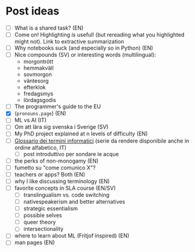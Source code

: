 # Post ideas
- [ ] What is a shared task? (EN)
- [ ] Come on! Highlighting _is_ useful! (but rereading what you highlighted might not). Link to extractive summarization
- [ ] Why notebooks suck (and especially so in Python) (EN)
- [ ] Nice compounds (SV) or interesting words (multilingual):
    - morgontrött
    - hemmakväll
    - sovmorgon
    - väntesorg
    - efterklok
    - fredagsmys
    - lördagsgodis
- [ ] The programmer's guide to the EU
- [x] (`pronouns.page`) (EN)
- [ ] ML vs AI (IT)
- [ ] Om att lära sig svenska i Sverige (SV)
- [ ] My PhD project explained at n levels of difficulty (EN)
- [ ] [Glossario dei termini informatici](https://hackmd.io/ZsFrh0JNQZehvvpBnlwnVQ) (serie da rendere disponibile anche in ordine alfabetico, IT)
    - [ ] post introduttivo per sondare le acque
- [ ] the perks of non-monogamy (EN)
- [ ] fumetto su "come comunico X"?
- [ ] teachers or apps? Both (EN)
- [ ] why I like discussing terminology (EN)
- [ ] favorite concepts in SLA course (EN/SV)
    - [ ] translingualism vs. code switching
    - [ ] nativespeakerism and better alternatives
    - [ ] strategic essentialism
    - [ ] possible selves
    - [ ] queer theory
    - [ ] intersectionality
- [ ] where to learn about ML (Fritjof inspired) (EN)
- [ ] man pages (EN)
